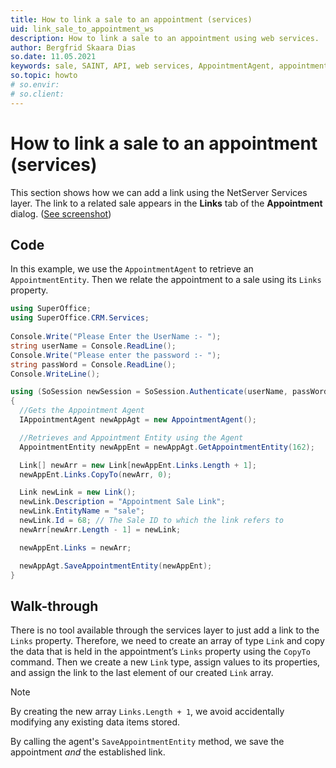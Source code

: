 ```yaml
---
title: How to link a sale to an appointment (services)
uid: link_sale_to_appointment_ws
description: How to link a sale to an appointment using web services.
author: Bergfrid Skaara Dias
so.date: 11.05.2021
keywords: sale, SAINT, API, web services, AppointmentAgent, appointment
so.topic: howto
# so.envir:
# so.client:
---
```


# How to link a sale to an appointment (services)

This section shows how we can add a link using the NetServer Services layer. The link to a related sale appears in the **Links** tab of the **Appointment** dialog. ([See screenshot][1])

## Code

In this example, we use the `AppointmentAgent` to retrieve an `AppointmentEntity`. Then we relate the appointment to a sale using its `Links` property.

```csharp
using SuperOffice;
using SuperOffice.CRM.Services;
 
Console.Write("Please Enter the UserName :- ");
string userName = Console.ReadLine();
Console.Write("Please enter the password :- ");
string passWord = Console.ReadLine();
Console.WriteLine();

using (SoSession newSession = SoSession.Authenticate(userName, passWord))
{
  //Gets the Appointment Agent
  IAppointmentAgent newAppAgt = new AppointmentAgent();

  //Retrieves and Appointment Entity using the Agent
  AppointmentEntity newAppEnt = newAppAgt.GetAppointmentEntity(162);

  Link[] newArr = new Link[newAppEnt.Links.Length + 1];
  newAppEnt.Links.CopyTo(newArr, 0);

  Link newLink = new Link();
  newLink.Description = "Appointment Sale Link";
  newLink.EntityName = "sale";
  newLink.Id = 68; // The Sale ID to which the link refers to
  newArr[newArr.Length - 1] = newLink;

  newAppEnt.Links = newArr;

  newAppAgt.SaveAppointmentEntity(newAppEnt);
}
```

## Walk-through

There is no tool available through the services layer to just add a link to the `Links` property. Therefore, we need to create an array of type `Link` and copy the data that is held in the appointment’s `Links` property using the `CopyTo` command. Then we create a new `Link` type, assign values to its properties, and assign the link to the last element of our created `Link` array.

> [!NOTE]
> By creating the new array `Links.Length + 1`, we avoid accidentally modifying any existing data items stored.

By calling the agent's `SaveAppointmentEntity` method, we save the appointment *and* the established link.

<!-- Referenced links -->
[1]: ../entity/link-sale-to-appointment-entity.md
